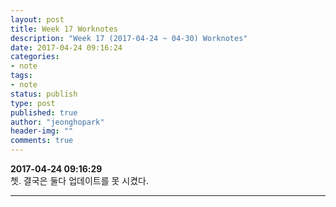 ```yaml
---
layout: post
title: Week 17 Worknotes
description: "Week 17 (2017-04-24 ~ 04-30) Worknotes"
date: 2017-04-24 09:16:24
categories:
- note
tags:
- note
status: publish
type: post
published: true
author: "jeonghopark"
header-img: ""
comments: true
---      
```

**2017-04-24 09:16:29**             
쳇. 결국은 둘다 업데이트를 못 시켰다.  

---
